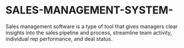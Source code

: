 # SALES-MANAGEMENT-SYSTEM-
Sales management software is a type of tool that gives managers clear insights into the sales pipeline and process, streamline team activity, individual rep performance, and deal status.

